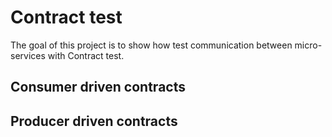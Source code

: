 # Contract test

The goal of this project is to show how test communication between micro-services with Contract test.

## Consumer driven contracts

## Producer driven contracts

